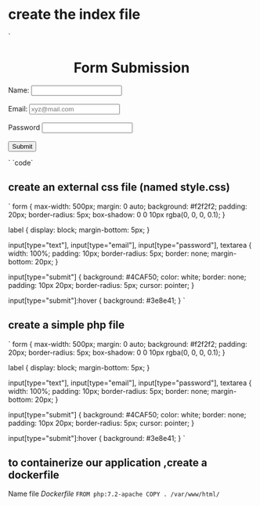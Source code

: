 # create  the index file 
`<!DOCTYPE html>
<html>
<head>
	<title>Form Submission</title>
	<link rel="stylesheet" href="style.css">
</head>
<body>
<center><h1>Form Submission</h1></center>
<form action="verify.php" method="POST">
	<label for="name">Name:</label>
	<input type="text" id="name" name="name"><br><br>
	<label for="email">Email:</label>
	<input type="email" id="email" name="email" placeholder="xyz@mail.com"><br><br>
	<label for="password">Password</label>
	<input type="password" name="password"><br><br>
	<input type="submit" value="Submit">
</form>
</body>
</html> `
`code`



 ## create an external css file (named style.css)
 ` form {
	max-width: 500px;
	margin: 0 auto;
	background: #f2f2f2;
	padding: 20px;
	border-radius: 5px;
	box-shadow: 0 0 10px rgba(0, 0, 0, 0.1);
}

label {
	display: block;
	margin-bottom: 5px;
}

input[type="text"],
input[type="email"],
input[type="password"],
textarea {
	width: 100%;
	padding: 10px;
	border-radius: 5px;
	border: none;
	margin-bottom: 20px;
}

input[type="submit"] {
	background: #4CAF50;
	color: white;
	border: none;
	padding: 10px 20px;
	border-radius: 5px;
	cursor: pointer;
}

input[type="submit"]:hover {
	background: #3e8e41;
}
`
## create a  simple  php file 
` form {
	max-width: 500px;
	margin: 0 auto;
	background: #f2f2f2;
	padding: 20px;
	border-radius: 5px;
	box-shadow: 0 0 10px rgba(0, 0, 0, 0.1);
}

label {
	display: block;
	margin-bottom: 5px;
}

input[type="text"],
input[type="email"],
input[type="password"],
textarea {
	width: 100%;
	padding: 10px;
	border-radius: 5px;
	border: none;
	margin-bottom: 20px;
}

input[type="submit"] {
	background: #4CAF50;
	color: white;
	border: none;
	padding: 10px 20px;
	border-radius: 5px;
	cursor: pointer;
}

input[type="submit"]:hover {
	background: #3e8e41;
}
`
## to containerize our application ,create a dockerfile
Name file *Dockerfile*
`FROM php:7.2-apache
COPY . /var/www/html/ `





 
